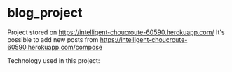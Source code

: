 # blog_project

Project stored on https://intelligent-choucroute-60590.herokuapp.com/
It's possible to add new posts from https://intelligent-choucroute-60590.herokuapp.com/compose

Technology used in this project: 
